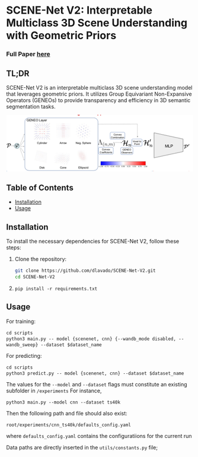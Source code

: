 # SCENE-Net V2: Interpretable Multiclass 3D Scene Understanding with Geometric Priors
### Full Paper [here](https://openreview.net/pdf?id=6pKRn6tttu)

## TL;DR
SCENE-Net V2 is an interpretable multiclass 3D scene understanding model that leverages geometric priors. It utilizes Group Equivariant Non-Expansive Operators (GENEOs) to provide transparency and efficiency in 3D semantic segmentation tasks.

![SCENE-Net V2 Architecture](SCENE-NETV2_arch.png)

## Table of Contents
- [Installation](#installation)
- [Usage](#usage)

## Installation
To install the necessary dependencies for SCENE-Net V2, follow these steps:

1. Clone the repository:
   ```sh
   git clone https://github.com/dlavado/SCENE-Net-V2.git
   cd SCENE-Net-V2
   ```
2. ```pip install -r requirements.txt ```


## Usage

For training:
```
cd scripts
python3 main.py -- model {scenenet, cnn} {--wandb_mode disabled, --wandb_sweep} --dataset $dataset_name
```

For predicting:
```
cd scripts
python3 predict.py -- model {scenenet, cnn} --dataset $dataset_name
```

The values for the ```--model``` and ```--dataset``` flags must constitute an existing subfolder in ```/experiments```
For instance,
```
python3 main.py --model cnn --dataset ts40k
```
Then the following path and file should also exist:
```
root/experiments/cnn_ts40k/defaults_config.yaml
```
where ```defaults_config.yaml``` contains the configuratiions for the current run

Data paths are directly inserted in the ```utils/constants.py``` file;






